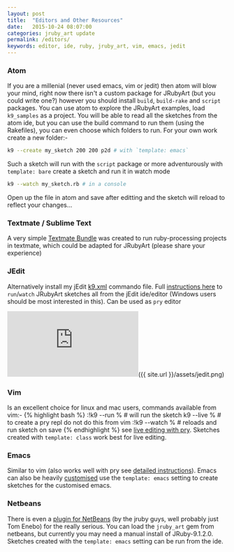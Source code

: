 ```yaml
---
layout: post
title:  "Editors and Other Resources"
date:   2015-10-24 08:07:00
categories: jruby_art update
permalink: /editors/
keywords: editor, ide, ruby, jruby_art, vim, emacs, jedit
---
```

### Atom ###

If you are a millenial (never used emacs, vim or jedit) then atom will blow your mind, right now there isn't a custom package for JRubyArt (but you could write one?) however you should install `build`, `build-rake` and `script` packages. You can use atom to explore the JRubyArt examples, load `k9_samples` as a project. You will be able to read all the sketches from the atom ide, but
you can use the build command to run them (using the Rakefiles), you can even choose which folders to run. For your own work create a new folder:-

```bash
k9 --create my_sketch 200 200 p2d # with `template: emacs`
```
Such a sketch will run with the `script` package or more adventurously with `template: bare` create a sketch and run it in watch mode
```bash
k9 --watch my_sketch.rb # in a console
```
Open up the file in atom and save after editting and the sketch will reload to reflect your changes...

### Textmate / Sublime Text
A very simple [Textmate Bundle][textmate] was created to run ruby-processing projects in textmate, which could be adapted for JRubyArt (please share your experience)

### JEdit
Alternatively install my jEdit [k9.xml][commando] commando file. Full [instructions here][jedit] to `run`/`watch` JRubyArt sketches all from the jEdit ide/editor (Windows users should be most interested in this). Can be used as `pry` editor

![jEdit]({{ site.url }}/assets/jedit.png)

### Vim
Is an excellent choice for linux and mac users, commands available from vim:-
{% highlight bash %}
:!k9 --run %   # will run the sketch
k9 --live %  # to create a pry repl do not do this from vim
:!k9 --watch % # reloads and run sketch on save
{% endhighlight %}
see [live editing with pry][pry]. Sketches created with `template: class` work best for live editing.

### Emacs
Similar to vim (also works well with pry see [detailed instructions][pry]). Emacs can also be heavily [customised][emacs] use the `template: emacs` setting to create sketches for the customised emacs. 

### Netbeans
There is even a [plugin for NetBeans][plugin] (by the jruby guys, well probably just Tom Enebo) for the really serious. You can load the `jruby_art` gem from netbeans, but currently you may need a manual install of JRuby-9.1.2.0. Sketches created with the `template: emacs` setting can be run from the ide.

[plugin]:http://plugins.netbeans.org/plugin/38549
[textmate]:http://github.com/tibastral/ruby-processing-tmbundle
[jedit]:http://monkstone.github.io/jedit4processing/jekyll/update/2015/12/11/welcome.html
[emacs]:https://github.com/ruby-processing/JRubyArt/wiki/Using-emacs-as-your-JRubyArt-Ide
[commando]:https://github.com/monkstone/jedit4processing/blob/master/.jedit/console/commando/k9.xml
[pry]:https://github.com/ruby-processing/JRubyArt/wiki/Live-Coding

